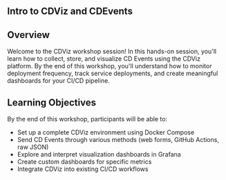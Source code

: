 ## Intro to CDViz and CDEvents

## Overview

Welcome to the CDViz workshop session! In this hands-on session, you'll learn how to collect, store, and visualize CD Events using the CDViz platform. By the end of this workshop, you'll understand how to monitor deployment frequency, track service deployments, and create meaningful dashboards for your CI/CD pipeline.

## Learning Objectives

By the end of this workshop, participants will be able to:
- Set up a complete CDViz environment using Docker Compose
- Send CD Events through various methods (web forms, GitHub Actions, raw JSON)
- Explore and interpret visualization dashboards in Grafana
- Create custom dashboards for specific metrics
- Integrate CDViz into existing CI/CD workflows